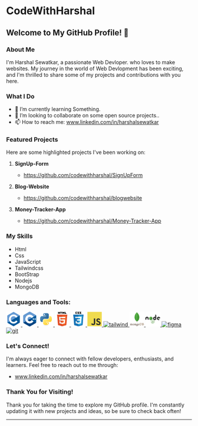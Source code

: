 # CodeWithHarshal

## Welcome to My GitHub Profile! 👋

### About Me
I'm Harshal Sewatkar, a passionate Web Devloper. who loves to make websites. My journey in the world of Web Devlopment has been exciting, and I'm thrilled to share some of my projects and contributions with you here.

### What I Do
- 🔭 I’m currently learning Something.
- 👯 I’m looking to collaborate on some open source projects..
- 📫 How to reach me: www.linkedin.com/in/harshalsewatkar

### Featured Projects
Here are some highlighted projects I've been working on:

1. **SignUp-Form**
   - https://github.com/codewithharshal/SignUpForm

2. **Blog-Website**
   - https://github.com/codewithharshal/blogwebsite

3. **Money-Tracker-App**
   - https://github.com/codewithharshal/Money-Tracker-App


### My Skills
- Html
- Css
- JavaScript
- Tailwindcss
- BootStrap
- Nodejs
- MongoDB

### Languages and Tools:
<p align="left"> 
   <a href="https://www.cprogramming.com/" target="_blank" rel="noreferrer"> <img src="https://raw.githubusercontent.com/devicons/devicon/master/icons/c/c-original.svg" alt="c" width="40" height="40"/> </a>
   <a href="https://www.w3schools.com/cpp/" target="_blank" rel="noreferrer"> <img src="https://raw.githubusercontent.com/devicons/devicon/master/icons/cplusplus/cplusplus-original.svg" alt="cplusplus" width="40" height="40"/> </a> 
   <a href="https://www.python.org" target="_blank" rel="noreferrer"> <img src="https://raw.githubusercontent.com/devicons/devicon/master/icons/python/python-original.svg" alt="python" width="40" height="40"/> </a>
   <a href="https://www.w3.org/html/" target="_blank" rel="noreferrer"> <img src="https://raw.githubusercontent.com/devicons/devicon/master/icons/html5/html5-original-wordmark.svg" alt="html5" width="40" height="40"/> </a>
   <a href="https://www.w3schools.com/css/" target="_blank" rel="noreferrer"> <img src="https://raw.githubusercontent.com/devicons/devicon/master/icons/css3/css3-original-wordmark.svg" alt="css3" width="40" height="40"/> 
      <a href="https://developer.mozilla.org/en-US/docs/Web/JavaScript" target="_blank" rel="noreferrer"> <img src="https://raw.githubusercontent.com/devicons/devicon/master/icons/javascript/javascript-original.svg" alt="javascript" width="40" height="40"/> </a> 
   <a href="https://tailwindcss.com/" target="_blank" rel="noreferrer"> <img src="https://www.vectorlogo.zone/logos/tailwindcss/tailwindcss-icon.svg" alt="tailwind" width="40" height="40"/> </a> 
      <a href="https://www.mongodb.com/" target="_blank" rel="noreferrer"> <img src="https://raw.githubusercontent.com/devicons/devicon/master/icons/mongodb/mongodb-original-wordmark.svg" alt="mongodb" width="40" height="40"/> </a> 
   <a href="https://nodejs.org" target="_blank" rel="noreferrer"> <img src="https://raw.githubusercontent.com/devicons/devicon/master/icons/nodejs/nodejs-original-wordmark.svg" alt="nodejs" width="40" height="40"/> </a> 
   </a> <a href="https://www.figma.com/" target="_blank" rel="noreferrer"> <img src="https://www.vectorlogo.zone/logos/figma/figma-icon.svg" alt="figma" width="40" height="40"/> </a> <a href="https://git-scm.com/" target="_blank" rel="noreferrer"> <img src="https://www.vectorlogo.zone/logos/git-scm/git-scm-icon.svg" alt="git" width="40" height="40"/> </a> 


### Let's Connect!
I'm always eager to connect with fellow developers, enthusiasts, and learners. Feel free to reach out to me through:
- www.linkedin.com/in/harshalsewatkar

### Thank You for Visiting!
Thank you for taking the time to explore my GitHub profile. I'm constantly updating it with new projects and ideas, so be sure to check back often!

---
